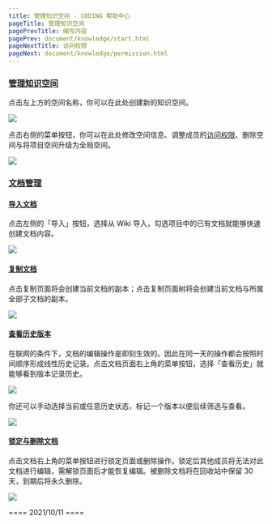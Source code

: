 ```yaml
---
title: 管理知识空间 - CODING 帮助中心
pageTitle: 管理知识空间
pagePrevTitle: 编写内容
pagePrev: document/knowledge/start.html
pageNextTitle: 访问权限
pageNext: document/knowledge/permission.html
---
```


### [管理知识空间](#workspace-manage)

点击左上方的空间名称，你可以在此处创建新的知识空间。

![](https://help-assets.codehub.cn/enterprise/20211013174945.png)

点击右侧的菜单按钮，你可以在此处修改空间信息、调整成员的[访问权限](/docs/document/knowledge/permission.html)、删除空间与将项目空间升级为全局空间。

![](https://help-assets.codehub.cn/enterprise/20211013175113.png)

### [文档管理](#docs-manage)

#### [导入文档](#input)

点击左侧的「导入」按钮，选择从 Wiki 导入，勾选项目中的已有文档就能够快速创建文档内容。

![](https://help-assets.codehub.cn/enterprise/20211009173644.png)

#### [复制文档](#copy)

点击复制页面将会创建当前文档的副本；点击复制页面树将会创建当前文档与所属全部子文档的副本。

![](https://help-assets.codehub.cn/enterprise/20211011111524.png)

#### [查看历史版本](#history-version)

在联网的条件下，文档的编辑操作是即刻生效的。因此在同一天的操作都会按照时间顺序形成线性历史记录。点击文档页面右上角的菜单按钮，选择「查看历史」就能够看到版本记录历史。

![](https://help-assets.codehub.cn/enterprise/20211011154813.png)

你还可以手动选择当前或任意历史状态，标记一个版本以便后续筛选与查看。

![](https://help-assets.codehub.cn/enterprise/20211013135836.png)

#### [锁定与删除文档](#lock-delete)

点击文档右上角的菜单按钮进行锁定页面或删除操作。锁定后其他成员将无法对此文档进行编辑，需解锁页面后才能恢复编辑。被删除文档将在回收站中保留 30 天，到期后将永久删除。

![](https://help-assets.codehub.cn/enterprise/20211011160809.png)

==== 2021/10/11 ====
